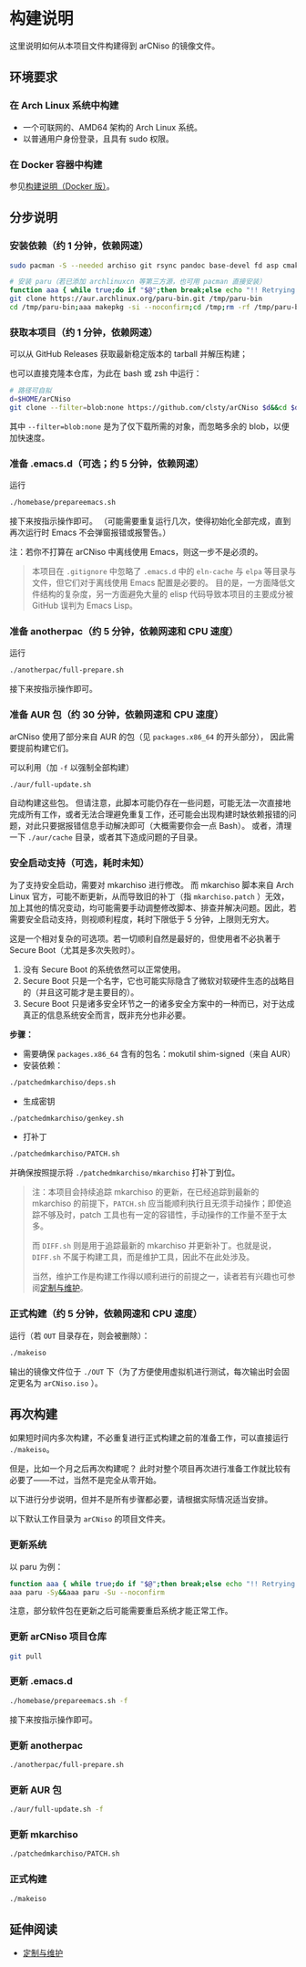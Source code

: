 # 构建说明
这里说明如何从本项目文件构建得到 arCNiso 的镜像文件。

## 环境要求
### 在 Arch Linux 系统中构建
- 一个可联网的、AMD64 架构的 Arch Linux 系统。
- 以普通用户身份登录，且具有 sudo 权限。
### 在 Docker 容器中构建
参见[构建说明（Docker 版）](./BUILDinDocker.md)。

## 分步说明

### 安装依赖（约 1 分钟，依赖网速）

```bash
sudo pacman -S --needed archiso git rsync pandoc base-devel fd asp cmake less sudo

# 安装 paru（若已添加 archlinuxcn 等第三方源，也可用 pacman 直接安装）
function aaa { while true;do if "$@";then break;else echo "!! Retrying \"$@\"";sleep 1;fi;done; }
git clone https://aur.archlinux.org/paru-bin.git /tmp/paru-bin
cd /tmp/paru-bin;aaa makepkg -si --noconfirm;cd /tmp;rm -rf /tmp/paru-bin
```

### 获取本项目（约 1 分钟，依赖网速）

可以从 GitHub Releases 获取最新稳定版本的 tarball 并解压构建；

也可以直接克隆本仓库，为此在 bash 或 zsh 中运行：
```bash
# 路径可自拟
d=$HOME/arCNiso
git clone --filter=blob:none https://github.com/clsty/arCNiso $d&&cd $d
```

其中 `--filter=blob:none` 是为了仅下载所需的对象，而忽略多余的 blob，以便加快速度。


### 准备 .emacs.d（可选；约 5 分钟，依赖网速）

运行
```bash
./homebase/prepareemacs.sh
```
接下来按指示操作即可。
（可能需要重复运行几次，使得初始化全部完成，直到再次运行时 Emacs 不会弹窗报错或报警告。）

注：若你不打算在 arCNiso 中离线使用 Emacs，则这一步不是必须的。

> 本项目在 `.gitignore` 中忽略了 `.emacs.d` 中的 `eln-cache` 与 `elpa` 等目录与文件，但它们对于离线使用 Emacs 配置是必要的。
> 目的是，一方面降低文件结构的复杂度，另一方面避免大量的 elisp 代码导致本项目的主要成分被 GitHub 误判为 Emacs Lisp。


### 准备 anotherpac（约 5 分钟，依赖网速和 CPU 速度）

运行
```bash
./anotherpac/full-prepare.sh
```
接下来按指示操作即可。


### 准备 AUR 包（约 30 分钟，依赖网速和 CPU 速度）

arCNiso 使用了部分来自 AUR 的包（见 `packages.x86_64` 的开头部分），
因此需要提前构建它们。

可以利用（加 `-f` 以强制全部构建）
```bash
./aur/full-update.sh
```
自动构建这些包。
但请注意，此脚本可能仍存在一些问题，可能无法一次直接地完成所有工作，或者无法合理避免重复工作，还可能会出现构建时缺依赖报错的问题，对此只要据报错信息手动解决即可（大概需要你会一点 Bash）。
或者，清理一下 `./aur/cache` 目录，或者其下造成问题的子目录。


### 安全启动支持（可选，耗时未知）

为了支持安全启动，需要对 mkarchiso 进行修改。
而 mkarchiso 脚本来自 Arch Linux 官方，可能不断更新，从而导致旧的补丁（指 `mkarchiso.patch` ）无效，加上其他的情况变动，均可能需要手动调整修改脚本、排查并解决问题。因此，若需要安全启动支持，则视顺利程度，耗时下限低于 5 分钟，上限则无穷大。

这是一个相对复杂的可选项。若一切顺利自然是最好的，但使用者不必执著于 Secure Boot（尤其是多次失败时）。

1. 没有 Secure Boot 的系统依然可以正常使用。
2. Secure Boot 只是一个名字，它也可能实际隐含了微软对软硬件生态的战略目的（并且这可能才是主要目的）。
3. Secure Boot 只是诸多安全环节之一的诸多安全方案中的一种而已，对于达成真正的信息系统安全而言，既非充分也非必要。

**步骤：**
- 需要确保 `packages.x86_64` 含有的包名：mokutil shim-signed（来自 AUR）
- 安装依赖：
```bash
./patchedmkarchiso/deps.sh
```
- 生成密钥
```bash
./patchedmkarchiso/genkey.sh
```
- 打补丁
```bash
./patchedmkarchiso/PATCH.sh
```
  并确保按照提示将 `./patchedmkarchiso/mkarchiso` 打补丁到位。

> 注：本项目会持续追踪 mkarchiso 的更新，在已经追踪到最新的 mkarchiso 的前提下，`PATCH.sh` 应当能顺利执行且无须手动操作；即使追踪不够及时，patch 工具也有一定的容错性，手动操作的工作量不至于太多。
> 
> 而 `DIFF.sh` 则是用于追踪最新的 mkarchiso 并更新补丁。也就是说，`DIFF.sh` 不属于构建工具，而是维护工具，因此不在此处涉及。
>
> 当然，维护工作是构建工作得以顺利进行的前提之一，读者若有兴趣也可参阅[定制与维护](./update.md)。

### 正式构建（约 5 分钟，依赖网速和 CPU 速度）

运行（若 `OUT` 目录存在，则会被删除）：
```bash
./makeiso
```

输出的镜像文件位于 `./OUT` 下（为了方便使用虚拟机进行测试，每次输出时会固定更名为 `arCNiso.iso` ）。

## 再次构建
如果短时间内多次构建，不必重复进行正式构建之前的准备工作，可以直接运行 `./makeiso`。

但是，比如一个月之后再次构建呢？
此时对整个项目再次进行准备工作就比较有必要了——不过，当然不是完全从零开始。

以下进行分步说明，但并不是所有步骤都必要，请根据实际情况适当安排。

以下默认工作目录为 `arCNiso` 的项目文件夹。
### 更新系统
以 paru 为例：
```bash
function aaa { while true;do if "$@";then break;else echo "!! Retrying \"$@\"";sleep 1;fi;done; }
aaa paru -Sy&&aaa paru -Su --noconfirm
```
注意，部分软件包在更新之后可能需要重启系统才能正常工作。
### 更新 arCNiso 项目仓库
```bash
git pull
```
### 更新 .emacs.d
```bash
./homebase/prepareemacs.sh -f
```
接下来按指示操作即可。
### 更新 anotherpac
```bash
./anotherpac/full-prepare.sh
```
### 更新 AUR 包
```bash
./aur/full-update.sh -f
```
### 更新 mkarchiso
```bash
./patchedmkarchiso/PATCH.sh
```
### 正式构建
```bash
./makeiso
```

## 延伸阅读
- [定制与维护](./update.md)
